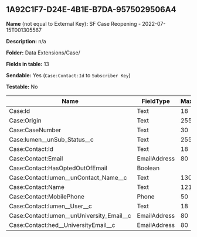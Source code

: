 ## 1A92C1F7-D24E-4B1E-B7DA-9575029506A4

**Name** (not equal to External Key)**:** SF Case Reopening - 2022-07-15T001305567

**Description:** n/a

**Folder:** Data Extensions/Case/

**Fields in table:** 13

**Sendable:** Yes (`Case:Contact:Id` to `Subscriber Key`)

**Testable:** No

| Name | FieldType | MaxLength | IsPrimaryKey | IsNullable | DefaultValue |
| --- | --- | --- | --- | --- | --- |
| Case:Id | Text | 18 | - | - |  |
| Case:Origin | Text | 255 | - | + |  |
| Case:CaseNumber | Text | 30 | - | + |  |
| Case:lumen__unSub_Status__c | Text | 255 | - | + |  |
| Case:Contact:Id | Text | 18 | - | - |  |
| Case:Contact:Email | EmailAddress | 80 | - | + |  |
| Case:Contact:HasOptedOutOfEmail | Boolean |  | - | + | False |
| Case:Contact:lumen__unContact_Name__c | Text | 1300 | - | + |  |
| Case:Contact:Name | Text | 121 | - | + |  |
| Case:Contact:MobilePhone | Phone | 50 | - | + |  |
| Case:Contact:lumen__User__c | Text | 18 | - | + |  |
| Case:Contact:lumen__unUniversity_Email__c | EmailAddress | 80 | - | + |  |
| Case:Contact:hed__UniversityEmail__c | EmailAddress | 80 | - | + |  |
